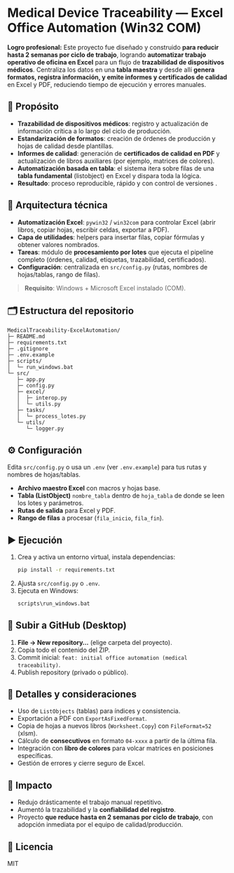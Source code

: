 # Medical Device Traceability — Excel Office Automation (Win32 COM)

**Logro profesional:** Este proyecto fue diseñado y construido **para reducir hasta 2 semanas por ciclo de trabajo**, logrando **automatizar trabajo operativo de oficina en Excel** para un flujo de **trazabilidad de dispositivos médicos**. Centraliza los datos en una **tabla maestra** y desde allí **genera formatos, registra información, y emite informes y certificados de calidad** en Excel y PDF, reduciendo tiempo de ejecución y errores manuales.

## 🎯 Propósito
- **Trazabilidad de dispositivos médicos**: registro y actualización de información crítica a lo largo del ciclo de producción.
- **Estandarización de formatos**: creación de órdenes de producción y hojas de calidad desde plantillas.
- **Informes de calidad**: generación de **certificados de calidad en PDF** y actualización de libros auxiliares (por ejemplo, matrices de colores).
- **Automatización basada en tabla**: el sistema itera sobre filas de una **tabla fundamental** (listobject) en Excel y dispara toda la lógica.
- **Resultado**: proceso reproducible, rápido y con control de versiones .

## 🧠 Arquitectura técnica
- **Automatización Excel**: `pywin32` / `win32com` para controlar Excel (abrir libros, copiar hojas, escribir celdas, exportar a PDF).
- **Capa de utilidades**: helpers para insertar filas, copiar fórmulas y obtener valores nombrados.
- **Tareas**: módulo de **procesamiento por lotes** que ejecuta el pipeline completo (órdenes, calidad, etiquetas, trazabilidad, certificados).
- **Configuración**: centralizada en `src/config.py` (rutas, nombres de hojas/tablas, rango de filas).

> **Requisito**: Windows + Microsoft Excel instalado (COM).

## 🗂️ Estructura del repositorio
```
MedicalTraceability-ExcelAutomation/
├─ README.md
├─ requirements.txt
├─ .gitignore
├─ .env.example
├─ scripts/
│  └─ run_windows.bat
└─ src/
   ├─ app.py
   ├─ config.py
   ├─ excel/
   │  ├─ interop.py
   │  └─ utils.py
   ├─ tasks/
   │  └─ process_lotes.py
   └─ utils/
      └─ logger.py
```

## ⚙️ Configuración
Edita `src/config.py` o usa un `.env` (ver `.env.example`) para tus rutas y nombres de hojas/tablas.

- **Archivo maestro Excel** con macros y hojas base.
- **Tabla (ListObject)** `nombre_tabla` dentro de `hoja_tabla` de donde se leen los lotes y parámetros.
- **Rutas de salida** para Excel y PDF.
- **Rango de filas** a procesar (`fila_inicio`, `fila_fin`).

## ▶️ Ejecución
1. Crea y activa un entorno virtual, instala dependencias:
   ```bash
   pip install -r requirements.txt
   ```
2. Ajusta `src/config.py` o `.env`.
3. Ejecuta en Windows:
   ```bat
   scripts\run_windows.bat
   ```

## 🚀 Subir a GitHub (Desktop)
1. **File → New repository…** (elige carpeta del proyecto).
2. Copia todo el contenido del ZIP.
3. Commit inicial: `feat: initial office automation (medical traceability)`.
4. Publish repository (privado o público).

## 🧪 Detalles y consideraciones
- Uso de `ListObjects` (tablas) para índices y consistencia.
- Exportación a PDF con `ExportAsFixedFormat`.
- Copia de hojas a nuevos libros (`Worksheet.Copy`) con `FileFormat=52` (xlsm).
- Cálculo de **consecutivos** en formato `04-xxxx` a partir de la última fila.
- Integración con **libro de colores** para volcar matrices en posiciones específicas.
- Gestión de errores y cierre seguro de Excel.

## 🏅 Impacto
- Redujo drásticamente el trabajo manual repetitivo.
- Aumentó la trazabilidad y la **confiabilidad del registro**.
- Proyecto **que reduce hasta en 2 semanas por ciclo de trabajo**, con adopción inmediata por el equipo de calidad/producción.

## 📜 Licencia
MIT


